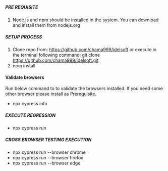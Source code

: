 ##### PRE REQUISITE #####
1. Node.js and npm should be installed in the system. You can download and install them from nodejs.org


##### SETUP PROCESS #####
1. Clone repo from: https://github.com/chama999/idelsoft or execute in the terminal following command: git clone https://github.com/chama999/idelsoft.git
2. npm install


#### Validate browsers ####
Run below command to to validate the browsers installed. If you need some other browser please install as Prerequisite.
 * npx cypress info


##### EXECUTE REGRESSION #####
* npx cypress run

##### CROSS BROWSER TESTING EXECUTION #####
* npx cypress run --browser chrome
* npx cypress run --browser firefox
* npx cypress run --browser edge
